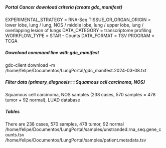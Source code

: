 <!-- GETTING STARTED -->
##### Portal Cancer download criteria (create gdc_manifest)
EXPERIMENTAL_STRATEGY  = RNA-Seq
TISSUE_OR_ORGAN_ORIGIN = lower lobe, lung / lung, NOS / middle lobe, lung / upper lobe, lung / overlapping lesion of lungs
DATA_CATEGORY          = transcriptome profiling
WORKFLOW_TYPE          = STAR - Counts
DATA_FORMAT            = TSV
PROGRAM                = TCGA

##### Download command line with gdc_manifest
gdc-client download -m /home/felipe/Documentos/LungPortal/gdc_manifest.2024-03-08.txt

##### Filter data (primary_diagnosis==Squamous cell carcinoma, NOS)
Squamous cell carcinoma, NOS  samples (238 cases, 570 samples = 478 tumor + 92 normal), LUAD database

#####  Tables
There are 238 cases, 570 samples, 478 tumor, 92 normal
/home/felipe/Documentos/LungPortal/samples/unstranded.rna_seq.gene_counts.tsv
/home/felipe/Documentos/LungPortal/samples/patient.metadata.tsv





